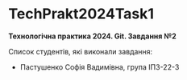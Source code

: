 # TechPrakt2024Task1
**Технологічна практика 2024. Git. Завдання №2**

Список студентів, які виконали завдання:
* Пастушенко Софія Вадимівна, група ІПЗ-22-3